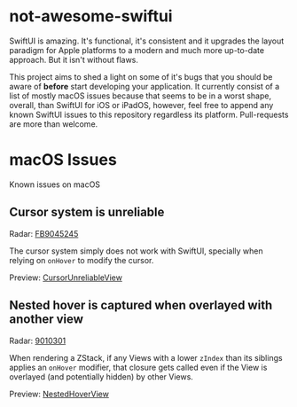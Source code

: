 not-awesome-swiftui
===

SwiftUI is amazing. It's functional, it's consistent and it upgrades the layout paradigm for Apple platforms to a modern and much more up-to-date approach. But it isn't without flaws.

This project aims to shed a light on some of it's bugs that you should be aware of **before** start developing your application. It currently consist of a list of mostly macOS issues because that seems to be in a worst shape, overall, than SwiftUI for iOS or iPadOS, however, feel free to append any known SwiftUI issues to this repository regardless its platform. Pull-requests are more than welcome.

# macOS Issues

Known issues on macOS

## Cursor system is unreliable

Radar: [FB9045245](https://openradar.appspot.com/radar?id=5065961258352640)

The cursor system simply does not work with SwiftUI, specially when relying on `onHover` to modify the cursor.

Preview: [CursorUnreliableView](/macOS/CursorUnreliableView.swift)

## Nested hover is captured when overlayed with another view

Radar: [9010301](https://openradar.appspot.com/radar?id=4990741046624256)

When rendering a ZStack, if any Views with a lower `zIndex` than its siblings applies an `onHover` modifier, that closure gets called even if the View is overlayed (and potentially hidden) by other Views.


Preview: [NestedHoverView](/macOS/NestedHoverView.swift)